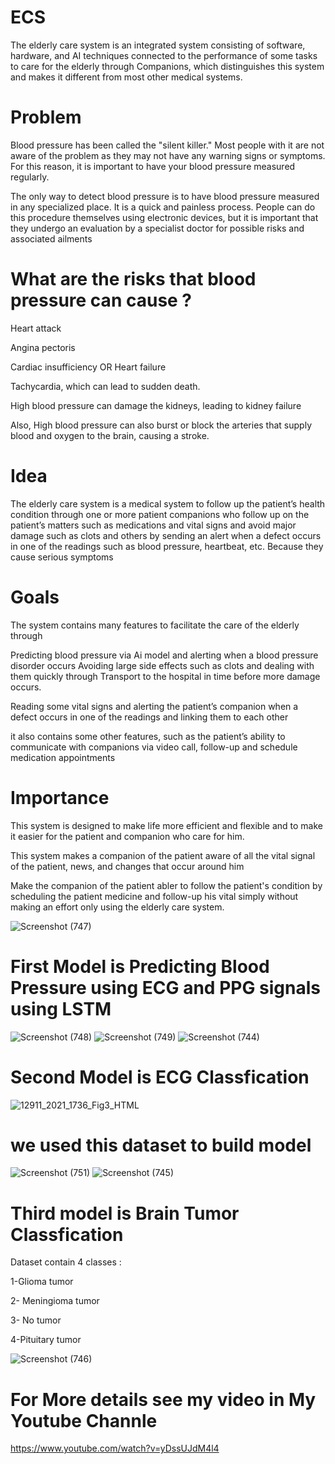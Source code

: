 # ECS
The elderly care system is an integrated system consisting of software, hardware, and AI techniques connected to the performance of some tasks to care for the elderly through Companions, which distinguishes this system and makes it different from most other medical systems.

# Problem
Blood pressure has been called the "silent killer." Most people with it are not aware of the problem as they may not have any warning signs or symptoms. 
For this reason, it is important to have your blood pressure measured regularly.

The only way to detect blood pressure is to have blood pressure measured in any specialized place. It is a quick and painless process. 
People can do this procedure themselves using electronic devices, but it is important that they undergo an evaluation by a specialist doctor for possible risks and associated ailments

# What are the risks that blood pressure can cause ?
Heart attack

Angina pectoris

Cardiac insufficiency OR Heart failure

Tachycardia, which can lead to sudden death.

High blood pressure can damage the kidneys, leading to kidney failure

Also, High blood pressure can also burst or block the arteries that supply blood and oxygen to the brain, causing a stroke.

# Idea

The elderly care system is a medical system to follow up the patient’s health condition through one or more patient companions who follow up on the patient’s matters such as medications and vital signs and avoid major damage such as clots and others by sending an alert when a defect occurs in one of the readings such as blood pressure, heartbeat, etc. 
Because they cause serious symptoms 

# Goals

The system contains many features to facilitate the care of the elderly through

Predicting blood pressure via Ai model and alerting when a blood pressure disorder occurs Avoiding large side effects such as clots and dealing with them quickly through Transport to the hospital in time before more damage occurs.

Reading some vital signs and alerting the patient’s companion when a defect occurs in one of the readings and linking them to each other

it also contains some other features, such as the patient’s ability to communicate with companions via video call, follow-up and schedule medication appointments


# Importance
This system is designed to make life more efficient and flexible and to make it easier for the patient and companion who care for him.

This system makes a companion of the patient aware of all the vital signal of the patient, news, and changes that occur around him 

Make the companion of the patient abler to follow the patient's condition by scheduling the patient medicine and follow-up his vital simply without making an effort only using the elderly care system.

![Screenshot (747)](https://github.com/Norhanzeid/Graduation-Project/assets/88601623/8dece658-42c2-4f56-a27c-3d2fd59d357b)

# First Model is Predicting Blood Pressure using ECG and PPG signals using LSTM 
![Screenshot (748)](https://github.com/Norhanzeid/Graduation-Project/assets/88601623/4c33e952-73de-452a-bf23-f4bb5d6fc166)
![Screenshot (749)](https://github.com/Norhanzeid/Graduation-Project/assets/88601623/955057e1-1128-4371-ba31-c5bf580da222)
![Screenshot (744)](https://github.com/Norhanzeid/Graduation-Project/assets/88601623/93800758-f96a-49a7-a320-f0cabde225ba)


# Second Model is ECG Classfication 

![12911_2021_1736_Fig3_HTML](https://github.com/Norhanzeid/Graduation-Project/assets/88601623/4140884a-75a6-4195-a785-9dfee6b48559)

# we used this dataset to build model
![Screenshot (751)](https://github.com/Norhanzeid/Graduation-Project/assets/88601623/31cf3e21-03c0-4f1c-a666-1e50694aef88)
![Screenshot (745)](https://github.com/Norhanzeid/Graduation-Project/assets/88601623/5ee11c3f-7fcb-462d-940c-a3d91788ab27)

# Third model is Brain Tumor Classfication

Dataset contain 4 classes :

1-Glioma tumor

2- Meningioma tumor

3- No tumor

4-Pituitary tumor

![Screenshot (746)](https://github.com/Norhanzeid/Graduation-Project/assets/88601623/34b9d65a-2dfa-4e1d-8e8d-b6ce3717fd45)

# For More details see my video in My Youtube Channle
https://www.youtube.com/watch?v=yDssUJdM4l4
